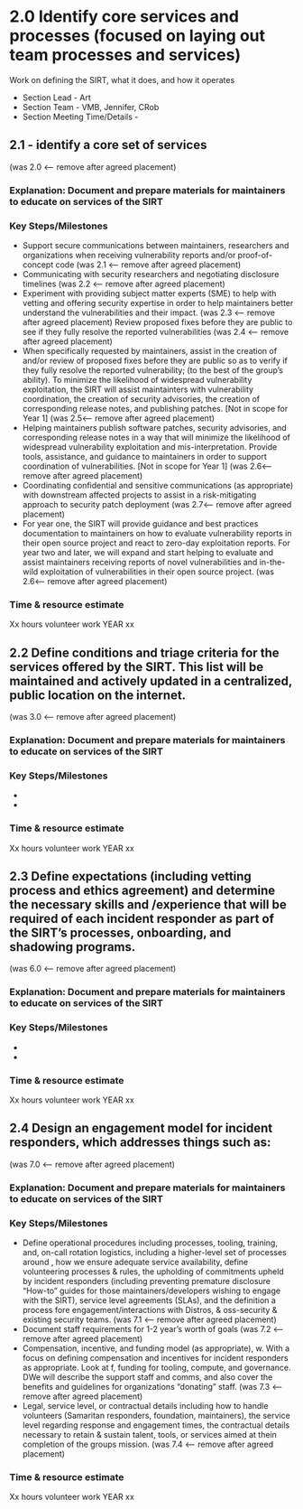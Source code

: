 # 2.0 Identify core services and processes (focused on laying out team processes and services)

Work on defining the SIRT, what it does, and how it operates

- Section Lead - Art
- Section Team - VMB, Jennifer, CRob
- Section Meeting Time/Details -

## 2.1 - identify a core set of services
(was 2.0 <-- remove after agreed placement)
### Explanation: Document and prepare materials for maintainers to educate on services of the SIRT

### Key Steps/Milestones
- Support secure communications between maintainers, researchers and organizations when receiving vulnerability reports and/or proof-of-concept code (was 2.1 <-- remove after agreed placement)
- Communicating with security researchers and negotiating disclosure timelines (was 2.2 <-- remove after agreed placement)
- Experiment with providing subject matter experts (SME) to help with vetting and offering security expertise in order to help maintainers better understand the vulnerabilities and their  impact. (was 2.3 <-- remove after agreed placement)
Review proposed fixes before they are public to see if they fully resolve the reported vulnerabilities (was 2.4 <-- remove after agreed placement)
- When specifically requested by maintainers, assist in the creation of and/or review of proposed fixes before they are public so as to verify if they fully resolve the reported vulnerability; (to the best of the group’s ability). To minimize the likelihood of widespread vulnerability exploitation, the SIRT will assist maintainters with vulnerability coordination, the creation of security advisories, the creation of corresponding release notes, and publishing patches. [Not in scope for Year 1] (was 2.5<-- remove after agreed placement)
- Helping maintainers publish software patches, security advisories, and corresponding release notes in a way that will minimize the likelihood of widespread vulnerability exploitation and mis-interpretation. Provide tools, assistance, and guidance to maintainers in order to support coordination of vulnerabilities. [Not in scope for Year 1] (was 2.6<-- remove after agreed placement)
- Coordinating confidential and sensitive communications (as appropriate) with downstream affected projects to assist in a risk-mitigating approach to security patch deployment (was 2.7<-- remove after agreed placement)
- For year one, the SIRT will provide guidance and best practices documentation to maintainers on how to evaluate vulnerability reports in their open source project and react to zero-day exploitation reports. For year two and later, we will expand and start helping to evaluate and assist maintainers receiving reports of novel vulnerabilities and in-the-wild exploitation of vulnerabilities in their open source project. (was 2.6<-- remove after agreed placement)

### Time & resource estimate
Xx hours volunteer work YEAR xx


## 2.2 Define conditions and triage criteria for the services offered by the SIRT. This list will be maintained and actively updated in a centralized, public location on the internet.
(was 3.0 <-- remove after agreed placement)
### Explanation: Document and prepare materials for maintainers to educate on services of the SIRT

### Key Steps/Milestones
-
-

### Time & resource estimate
Xx hours volunteer work YEAR xx

## 2.3 Define expectations (including vetting process and ethics agreement) and determine the necessary skills and /experience that will be required of each incident responder as part of the SIRT’s processes, onboarding, and shadowing programs.
(was 6.0 <-- remove after agreed placement)
### Explanation: Document and prepare materials for maintainers to educate on services of the SIRT

### Key Steps/Milestones
-
-

### Time & resource estimate
Xx hours volunteer work YEAR xx

## 2.4 Design an engagement model for incident responders, which addresses things such as:
(was 7.0 <-- remove after agreed placement)

### Explanation: Document and prepare materials for maintainers to educate on services of the SIRT

### Key Steps/Milestones
- Define operational procedures including processes, tooling, training, and, 
on-call rotation logistics, including a higher-level set of processes around , how we ensure adequate service availability, define volunteering processes & rules, the upholding of commitments upheld by incident responders (including preventing premature disclosure “How-to” guides for those maintainers/developers wishing to engage with the SIRT), service level agreements (SLAs), and the definition a process fore engagement/interactions with Distros, & oss-security & existing security teams. (was 7.1 <-- remove after agreed placement)
- Document staff requirements for 1-2 year’s worth of goals (was 7.2 <-- remove after agreed placement)
- Compensation, incentive, and funding model (as appropriate), w. With a focus on defining compensation and incentives for incident responders as appropriate. Look at f, funding for tooling, compute, and governance. DWe will describe the support staff and comms, and also cover the benefits and guidelines for organizations “donating” staff. (was 7.3 <-- remove after agreed placement)
- Legal, service level, or contractual details including how to handle volunteers (Samaritan responders, foundation, maintainers), the service level regarding response and engagement times, the contractual details necessary to retain & sustain talent, tools, or services aimed at thein completion of the groups mission. (was 7.4 <-- remove after agreed placement)

### Time & resource estimate
Xx hours volunteer work YEAR xx

